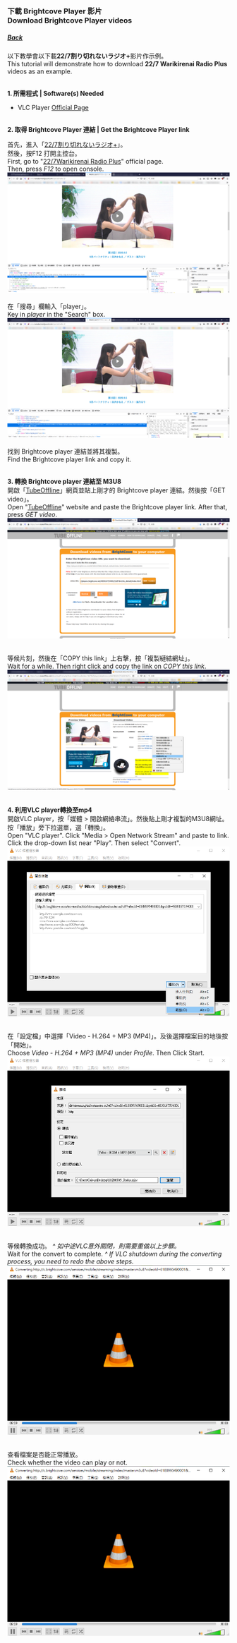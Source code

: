 ### 下載 Brightcove Player 影片<br>Download Brightcove Player videos
##### [Back](../Tutorial_List.md)

以下教學會以下載<b>22/7割り切れないラジオ+</b>影片作示例。<br>
This tutorial will demonstrate how to download <b>22/7 Warikirenai Radio Plus</b> videos as an example.<br><br>


<b>1. 所需程式 | Software(s) Needed</b><br>
- VLC Player <a target="_blank" rel="noopener noreferrer" href="https://www.videolan.org/vlc/">Official Page</a><br><br>

<b>2. 取得 Brightcove Player 連結 | Get the Brightcove Player link</b><br>

首先，進入「<a target="_blank" rel="noopener noreferrer" href="http://www.nanabunnonijyuuni.com/special/radio-2/">22/7割り切れないラジオ+</a>」。<br>
然後，按F12 打開主控台。<br>
First, go to "<a target="_blank" rel="noopener noreferrer" href="http://www.nanabunnonijyuuni.com/special/radio-2/">22/7Warikirenai Radio Plus</a>" official page.<br>
Then, press <i>F12</i> to open console.<br>
<img src="../../../Img/Tutorial/Brightcove/step1.png" width="vw"><br><br>
在「搜尋」欄輸入「player」。<br>
Key in <i>player</i> in the "Search" box.<br>
<img src="../../../Img/Tutorial/Brightcove/step2.png" width="vw"><br><br>
找到 Brightcove player 連結並將其複製。<br>
Find the Brightcove player link and copy it.<br><br>

<b>3. 轉換 Brightcove player 連結至 M3U8</b><br>
開啟「<a target="_blank" rel="noopener noreferrer" href="https://www.tubeoffline.com/download-BrightCove-videos.php">TubeOffline</a>」網頁並貼上剛才的 Brightcove player 連結。然後按「GET video」。<br>
Open "<a target="_blank" rel="noopener noreferrer" href="https://www.tubeoffline.com/download-BrightCove-videos.php">TubeOffline</a>" website and paste the Brightcove player link. After that, press <i>GET video</i>.<br>
<img src="../../../Img/Tutorial/Brightcove/step3.png" width="vw"><br><br>

等候片刻，然後在「COPY this link」上右擊，按「複製縺結網址」。<br>
Wait for a while. Then right click and copy the link on <i>COPY this link</i>.<br>
<img src="../../../Img/Tutorial/Brightcove/step4.png" width="vw"><br><br>

<b>4. 利用VLC player轉換至mp4</b><br>
開啟VLC player，按「媒體 > 開啟網絡串流」。然後貼上剛才複製的M3U8網址。<br>按「播放」旁下拉選單，選「轉換」。<br>
Open "VLC player". Click "Media > Open Network Stream" and paste to link.<br>Click the drop-down list near "Play". Then select "Convert".<br>
<img src="../../../Img/Tutorial/Brightcove/step5.png" width="vw"><br><br>

在「設定檔」中選擇「Video - H.264 + MP3 (MP4)」。及後選擇檔案目的地後按「開始」。<br>
Choose <i>Video - H.264 + MP3 (MP4)</i> under <i>Profile</i>. Then Click Start.<br>
<img src="../../../Img/Tutorial/Brightcove/step6.png" width="vw"><br><br>

等候轉換成功。 <i>^ 如中途VLC意外關閉，則需要重做以上步驟。</i><br>
Wait for the convert to complete. <i>^ If VLC shutdown during the converting process, you need to redo the above steps.</i><br>
<img src="../../../Img/Tutorial/Brightcove/step7.png" width="vw"><br><br>

查看檔案是否能正常播放。<br>
Check whether the video can play or not.<br>
<img src="../../../Img/Tutorial/Brightcove/step7.png" width="vw"><br><br>
